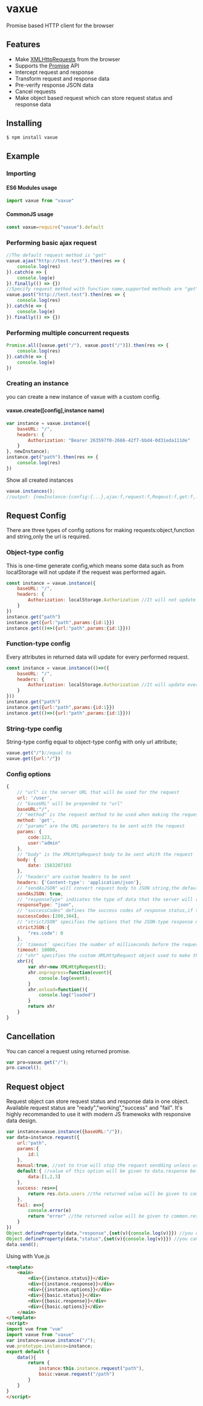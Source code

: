 # vaxue

Promise based HTTP client for the browser

## Features

- Make [XMLHttpRequests](https://developer.mozilla.org/en-US/docs/Web/API/XMLHttpRequest) from the browser
- Supports the [Promise](https://developer.mozilla.org/en-US/docs/Web/JavaScript/Reference/Global_Objects/Promise) API
- Intercept request and response
- Transform request and response data
- Pre-verify response JSON data
- Cancel requests
- Make object based request which can store request status and response data

## Installing

```bash
$ npm install vaxue
```

## Example

### Importing

#### ES6 Modules usage
```js
import vaxue from "vaxue"
```

#### CommonJS usage
```js
const vaxue=require("vaxue").default
```

### Performing basic ajax request

```js
//The default request method is "get"
vaxue.ajax("http://test.test").then(res => {
    console.log(res)
}).catch(e => {
    console.log(e)
}).finally(() => {})
//Specify request method with function name,supported methods are "get","post","put","delte","options","patch","head","copy","view"
vaxue.post("http://test.test").then(res => {
    console.log(res)
}).catch(e => {
    console.log(e)
}).finally(() => {})
```

### Performing multiple concurrent requests

```js
Promise.all([vaxue.get("/"), vaxue.post("/")]).then(res => {
    console.log(res)
}).catch(e => {
    console.log(e)
})
```

### Creating an instance

you can create a new instance of vaxue with a custom config.

#### vaxue.create([config],instance name)

```js
var instance = vaxue.instance({
    baseURL: "/",
    headers: {
        Authorization: "Bearer 263597f0-2666-42f7-bbd4-0d31eda111de"
    }
}, newInstance);
instance.get("path").then(res => {
    console.log(res)
})
```

Show all created instances

```js
vaxue.instances();
//output: {newInstance:{config:{...},ajax:f,request:f,Reqeust:f,get:f,...}}
```

## Request Config

There are three types of config options for making requests:object,function and string,only the url is required.

### Object-type config

This is one-time generate config,which means some data such as from localStorage will not update if the request was performed again.

```js
const instance = vaxue.instance({
    baseURL: "/",
    headers: {
        Authorization: localStorage.Authorization //It will not update if this instance perform request again
    }
})
instance.get("path")
instance.get({url:"path",params:{id:1}})
instance.get(()=>({url:"path",params:{id:1}}))
```

### Function-type config

Every attributes in returned data will update for every performed request.

```js
const instance = vaxue.instance(()=>({
    baseURL: "/",
    headers: {
        Authorization: localStorage.Authorization //It will update everytime the instance perform request again
    }
}))
instance.get("path")
instance.get({url:"path",params:{id:1}})
instance.get(()=>({url:"path",params:{id:1}}))
```

### String-type config

String-type config equal to object-type config with only url attribute;

```js
vaxue.get("/")//equal to
vaxue.get({url:"/"})
```

### Config options

```js
{
    // "url" is the server URL that will be used for the request
    url: '/user',
    // "baseURL" will be prepended to "url"
    baseURL:"/",
    // "method" is the request method to be used when making the request,the default is "get"
    method: 'get',
    // "params" are the URL parameters to be sent with the request
    params: {
        code:123,
        user:"admin"
    },
    // "body" is the XMLHttpRequest body to be sent whith the request
    body: {
        date: 1583207193
    },
    // "headers" are custom headers to be sent
    headers: {'Content-type': 'application/json'},
    // "sendAsJSON" will convert request body to JSON string,the default is false
    sendAsJSON: true,
    // "responseType" indicates the type of data that the server will respond with,available options are:"arraybuffer",blob","document","json","text". The default is "text"
    responseType: "json",
    // "successCodes" defines the success codes of response status,if the response status was not included by the codes,the request will result in "fail".The default is [200,304],the type of the values in the array must be number
    successCodes:[200,304],
    // "strictJSON" specifies the options that the JSON-type response must match,or it will result in fail. For example the response data is {res:{code:1}},the strictJSON was set to {"res.code":0},it will performed as failed because the res.code doesn't equal to 1. The responseType of the config will be set to "json" if this option was provided.
    strictJSON:{
        "res.code": 0
    },
    // `timeout` specifies the number of milliseconds before the request times out.
    timeout: 10000,
    // "xhr" specifies the custom XMLHttpRequest object used to make the request,it must be a function that use a XMLHttpRequest object as the return value.
    xhr(){
        var xhr=new XMLHttpRequest();
        xhr.onprogress=function(event){
            console.log(event);
        }
        xhr.onload=function(){
            console.log("loaded")
        }
        return xhr
    }
}
```

## Cancellation

You can cancel a request using returned promise.

```js
var pro=vaxue.get("/");
pro.cancel();
```

## Request object

Request object can store request status and response data in one object. Available request status are "ready","working","success" and "fail".
It's highly recommanded to use it with modern JS framewoks with responsive data design.

```js
var instance=vaxue.instance({baseURL:"/"});
var data=instance.request({
    url:"path",
    params:{
        id:1
    },
    manual:true, //set to true will stop the request sendding unless using Request.send method
    default:{ //value of this option will be given to data.response before ajax request,this is often used to prevent errors in JS frameworks.
        data:[1,2,3]
    },
    success: res=>{
        return res.data.users //the returned value will be given to common.response
    },
    fail: e=>{
        console.error(e)
        return "error" //the returned value will be given to common.response too
    }
})
Object.defineProperty(data,"response",{set(v){console.log(v)}}) //you can use data.response for more usage
Object.defineProperty(data,"status",{set(v){console.log(v)}}) //you can use data.status for more usage,such as button status
data.send();
```

Using with Vue.js

```html
<template>
    <main>
        <div>{{instance.status}}</div>
        <div>{{instance.response}}</div>
        <div>{{instance.options}}</div>
        <div>{{basic.status}}</div>
        <div>{{basic.response}}</div>
        <div>{{basic.options}}</div>
    </main>
</template>
<script>
import vue from "vue"
import vaxue from "vaxue"
var instance=vaxue.instance("/");
vue.prototype.instance=instance;
export default {
    data(){
        return {
            instance:this.instance.request("path"),
            basic:vaxue.request("/path")
        }
    }
}
</script>
```